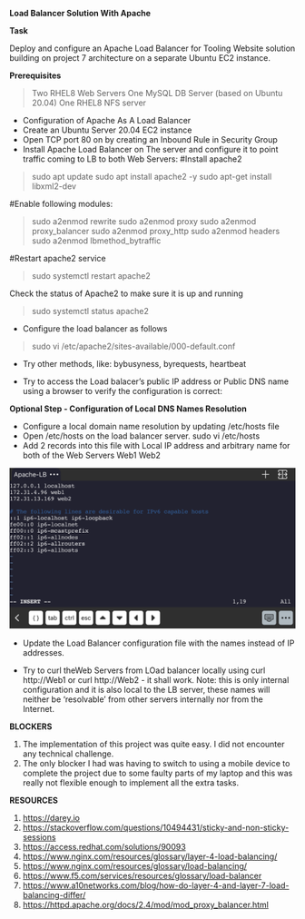 **Load Balancer Solution With Apache**

**Task**

Deploy and configure an Apache Load Balancer for Tooling Website solution building on project 7 architecture on a separate Ubuntu EC2 instance.

**Prerequisites**
>Two RHEL8 Web Servers
>One MySQL DB Server (based on Ubuntu 20.04)
>One RHEL8 NFS server


* Configuration of Apache As A Load Balancer
* Create an Ubuntu Server 20.04 EC2 instance
* Open TCP port 80 on by creating an Inbound Rule in Security Group
* Install Apache Load Balancer on The server and configure it to point traffic coming to LB to both Web Servers:
#Install apache2
>sudo apt update
>sudo apt install apache2 -y
>sudo apt-get install libxml2-dev

#Enable following modules:
>sudo a2enmod rewrite
>sudo a2enmod proxy
>sudo a2enmod proxy_balancer
>sudo a2enmod proxy_http
>sudo a2enmod headers
>sudo a2enmod lbmethod_bytraffic

#Restart apache2 service
>sudo systemctl restart apache2

Check the status of Apache2 to make sure it is up and running 
>sudo systemctl status apache2

* Configure the load balancer as follows
>sudo vi /etc/apache2/sites-available/000-default.conf


* Try other methods, like: bybusyness, byrequests, heartbeat


* Try to access the Load balacer’s public IP address or Public DNS name using a browser to verify the configuration is correct:



**Optional Step - Configuration of Local DNS Names Resolution**

* Configure a local domain name resolution by updating /etc/hosts file
* Open /etc/hosts on the load balancer server.            sudo vi /etc/hosts
* Add 2 records into this file with Local IP address and arbitrary name for both of the Web Servers <WebServer1-Private-IP-Address>Web1 <WebServer2-Private-IP-Address> Web2

![Screenshot](5815EFA4-BC3C-4A00-BB45-02B2A7DF6E5A.png)


* Update the Load Balancer configuration file with the names instead of IP addresses.



* Try to curl theWeb Servers from LOad balancer locally using curl http://Web1 or curl http://Web2 - it shall work.     Note: this is only internal configuration and it is also local to the LB server, these names will neither be ‘resolvable’ from other servers internally nor from the Internet.


**BLOCKERS**
1. The implementation of this project was quite easy. I did not encounter any technical challenge.
2. The only blocker I had was having to switch to using a mobile device to complete the project due to some faulty parts of my laptop and this was really not flexible enough to implement all the extra tasks.

**RESOURCES**
1. https://darey.io
2. https://stackoverflow.com/questions/10494431/sticky-and-non-sticky-sessions
3. https://access.redhat.com/solutions/90093
4. https://www.nginx.com/resources/glossary/layer-4-load-balancing/
5. https://www.nginx.com/resources/glossary/load-balancing/
6. https://www.f5.com/services/resources/glossary/load-balancer
7. https://www.a10networks.com/blog/how-do-layer-4-and-layer-7-load-balancing-differ/
8. https://httpd.apache.org/docs/2.4/mod/mod_proxy_balancer.html



